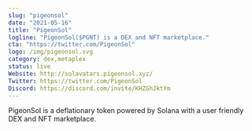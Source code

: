 ```yaml
---
slug: "pigeonsol"
date: "2021-05-16"
title: "PigeonSol"
logline: "PigeonSol($PGNT) is a DEX and NFT marketplace."
cta: "https://twitter.com/PigeonSol"
logo: /img/pigeonsol.svg
category: dex,metaplex
status: live
Website: http://solavatars.pigeonsol.xyz/
Twitter: https://twitter.com/PigeonSol
Discord: https://discord.com/invite/KHZGhJktYm
---
```


PigeonSol is a deflationary token powered by Solana with a user friendly DEX and NFT marketplace.
